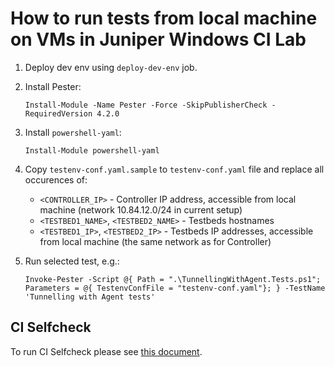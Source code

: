 # How to run tests from local machine on VMs in Juniper Windows CI Lab

1. Deploy dev env using `deploy-dev-env` job.

2. Install Pester:

    ```Install-Module -Name Pester -Force -SkipPublisherCheck -RequiredVersion 4.2.0```

3. Install `powershell-yaml`:

    ```Install-Module powershell-yaml```

4. Copy `testenv-conf.yaml.sample` to `testenv-conf.yaml` file and replace all occurences of:
    * `<CONTROLLER_IP>` - Controller IP address, accessible from local machine (network 10.84.12.0/24 in current setup)
    * `<TESTBED1_NAME>`, `<TESTBED2_NAME>` - Testbeds hostnames
    * `<TESTBED1_IP>`, `<TESTBED2_IP>` - Testbeds IP addresses, accessible from local machine (the same network as for Controller)

5. Run selected test, e.g.:

    ```Invoke-Pester -Script @{ Path = ".\TunnellingWithAgent.Tests.ps1"; Parameters = @{ TestenvConfFile = "testenv-conf.yaml"}; } -TestName 'Tunnelling with Agent tests'```

## CI Selfcheck

To run CI Selfcheck please see [this document](../../../SELFCHECK.md).
